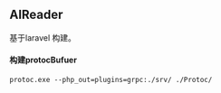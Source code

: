 ## AIReader
基于laravel 构建。

#### 构建protocBufuer
`
protoc.exe --php_out=plugins=grpc:./srv/ ./Protoc/
`
